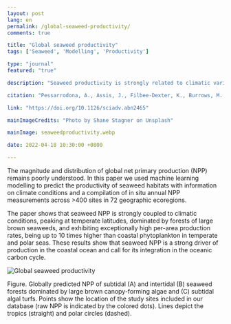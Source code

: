 ```yaml
---
layout: post
lang: en
permalink: /global-seaweed-productivity/
comments: true

title: "Global seaweed productivity"
tags: ['Seaweed', 'Modelling', 'Productivity']

type: "journal"
featured: "true"

description: "Seaweed productivity is strongly related to climatic variables, peaking at temperate latitudes and exhibiting exceptionally high per-area production rates, 10 times higher than coastal phytoplankton in temperate and polar seas."

citation: "Pessarrodona, A., Assis, J., Filbee-Dexter, K., Burrows, M. T., Gattuso, J.-P., Duarte, C. M., Krause-Jensen, D., Moore, P. J., Smale, D. A., Wernberg, T. (2022). Global seaweed productivity. Science Advances."

link: "https://doi.org/10.1126/sciadv.abn2465"

mainImageCredits: "Photo by Shane Stagner on Unsplash"

mainImage: seaweedproductivity.webp

date: 2022-04-18 10:30:00 +0800

---
```


The magnitude and distribution of global net primary production (NPP) remains poorly understood. In this paper we used machine learning modelling to predict the productivity of seaweed habitats with information on climate conditions and a compilation of in situ annual NPP measurements across >400 sites in 72 geographic ecoregions.

The paper shows that seaweed NPP is strongly coupled to climatic conditions, peaking at temperate latitudes, dominated by forests of large brown seaweeds, and exhibiting exceptionally high per-area production rates, being up to 10 times higher than coastal phytoplankton in temperate and polar seas. These results show that seaweed NPP is a strong driver of production in the coastal ocean and call for its integration in the oceanic carbon cycle.

<img src="{{ site.baseurl }}/assets/images/posts/seaweedproductivity2.webp" alt="Global seaweed productivity" style="max-height: 1625px;">

Figure. Globally predicted NPP of subtidal (A) and intertidal (B) seaweed forests dominated by large brown canopy-forming algae and (C) subtidal algal turfs. Points show the location of the study sites included in our database (raw NPP is indicated by the colored dots). Lines depict the tropics (straight) and polar circles (dashed).
